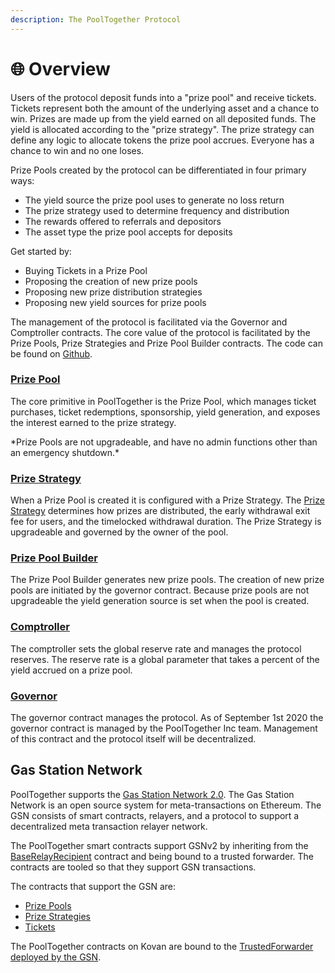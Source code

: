 ```yaml
---
description: The PoolTogether Protocol
---
```


# 🌐 Overview

Users of the protocol deposit funds into a "prize pool" and receive tickets. Tickets represent both the amount of the underlying asset and a chance to win. Prizes are made up from the yield earned on all deposited funds. The yield is allocated according to the "prize strategy". The prize strategy can define any logic to allocate tokens the prize pool accrues. Everyone has a chance to win and no one loses.

Prize Pools created by the protocol can be differentiated in four primary ways: 

* The yield source the prize pool uses to generate no loss return
* The prize strategy used to determine frequency and distribution 
* The rewards offered to referrals and depositors  
* The asset type the prize pool accepts for deposits 

Get started by: 

* Buying Tickets in a Prize Pool
* Proposing the creation of new prize pools 
* Proposing new prize distribution strategies
* Proposing new yield sources for prize pools 

The management of the protocol is facilitated via the Governor and Comptroller contracts. The core value of the protocol is facilitated by the Prize Pools, Prize Strategies and Prize Pool Builder contracts. The code can be found on [Github](https://github.com/pooltogether/pooltogether-contracts).

### [Prize Pool](prize-pool/)

The core primitive in PoolTogether is the Prize Pool, which manages ticket purchases, ticket redemptions, sponsorship, yield generation, and exposes the interest earned to the prize strategy.  

\*Prize Pools are not upgradeable, and have no admin functions other than an emergency shutdown.\*

### [Prize Strategy](prize-strategy/)

When a Prize Pool is created it is configured with a Prize Strategy.  The [Prize Strategy](prize-strategy/) determines how prizes are distributed, the early withdrawal exit fee for users, and the timelocked withdrawal duration.  The Prize Strategy is upgradeable and governed by the owner of the pool.

### [Prize Pool Builder](builders/)

The Prize Pool Builder generates new prize pools. The creation of new prize pools are initiated by the governor contract. Because prize pools are not upgradeable the yield generation source is set when the pool is created.

### [Comptroller](../governance/comptroller.md)

The comptroller sets the global reserve rate and manages the protocol reserves. The reserve rate is a global parameter that takes a percent of the yield accrued on a prize pool. 

### [Governor](../governance/governor.md)

The governor contract manages the protocol. As of September 1st 2020 the governor contract is managed by the PoolTogether Inc team. Management of this contract and the protocol itself will be decentralized.  

## Gas Station Network

PoolTogether supports the [Gas Station Network 2.0](https://github.com/opengsn/gsn).  The Gas Station Network is an open source system for meta-transactions on Ethereum.  The GSN consists of smart contracts, relayers, and a protocol to support a decentralized meta transaction relayer network.

The PoolTogether smart contracts support GSNv2 by inheriting from the [BaseRelayRecipient](https://github.com/opengsn/gsn/blob/master/contracts/BaseRelayRecipient.sol) contract and being bound to a trusted forwarder.  The contracts are tooled so that they support GSN transactions.

The contracts that support the GSN are:

* [Prize Pools](prize-pool/)
* [Prize Strategies](prize-strategy/)
* [Tickets](prize-pool/ticket.md)

The PoolTogether contracts on Kovan are bound to the [TrustedForwarder deployed by the GSN](https://docs.opengsn.org/gsn-provider/networks.html).

